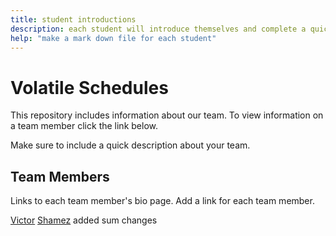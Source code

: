 ```yaml
---
title: student introductions
description: each student will introduce themselves and complete a quick bio
help: "make a mark down file for each student"
---
```


# Volatile Schedules

This repository includes information about our team. To view information on a team member click the link below.

Make sure to include a quick description about your team.

## Team Members

Links to each team member's bio page. Add a link for each team member.

[Victor](Victor.md)
[Shamez](shamez.md)
added sum changes
